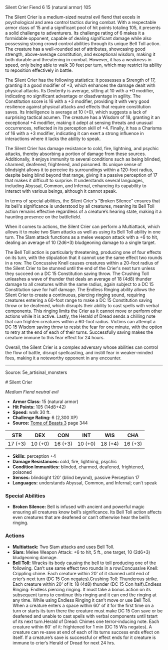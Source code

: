 <MonsterName/>Silent Crier</MonsterName>
<CreatureType/>Fiend</CreatureType>
<CR/>6</CR>
<AC/>15 (natural armor)</AC>
<HP/>105</HP>
<summary>The Silent Crier is a medium-sized neutral evil fiend that excels in psychological and area control tactics during combat. With a respectable armor class of 15 and a significant pool of hit points totaling 105, it presents a solid challenge to adventurers. Its challenge rating of 6 makes it a formidable opponent, capable of dealing significant damage while also possessing strong crowd control abilities through its unique Bell Toll action. The creature has a well-rounded set of attributes, showcasing good strength, above-average constitution, and exceptional wisdom, making it both durable and threatening in combat. However, it has a weakness in speed, only being able to walk 30 feet per turn, which may restrict its ability to reposition effectively in battle.</summary>

<detail>

The Silent Crier has the following statistics: it possesses a Strength of 17, granting it a good modifier of +3, which enhances the damage dealt with physical attacks. Its Dexterity is average, sitting at 10 with a +0 modifier, indicating no significant advantage or disadvantage in agility. The Constitution score is 16 with a +3 modifier, providing it with very good resilience against physical attacks and effects that require constitution saves. Its Intelligence is average at 10 (+0), which suggests a lack of surprising tactical acumen. The creature has a Wisdom of 18, granting it an exceptional +4 modifier, making it adept at sensing threats and unusual occurrences, reflected in its perception skill of +4. Finally, it has a Charisma of 16 with a +3 modifier, indicating it can exert a strong influence in interactions where it lacks the ability to speak.

The Silent Crier has damage resistance to cold, fire, lightning, and psychic attacks, thereby absorbing a portion of damage from these sources. Additionally, it enjoys immunity to several conditions such as being blinded, charmed, deafened, frightened, and poisoned. Its unique sense of blindsight allows it to perceive its surroundings within a 120-foot radius, despite being blind beyond that range, giving it a passive perception of 17 that makes it difficult to surprise. It understands several languages, including Abyssal, Common, and Infernal, enhancing its capability to interact with various beings, although it cannot speak.

In terms of special abilities, the Silent Crier's "Broken Silence" ensures that its bell's significance is understood by all creatures, meaning its Bell Toll action remains effective regardless of a creature’s hearing state, making it a haunting presence on the battlefield. 

When it comes to actions, the Silent Crier can perform a Multiattack, which allows it to make two Slam attacks as well as using its Bell Toll ability in one turn. The Slam attack functions as a melee weapon attack with a +6 to hit, dealing an average of 10 (2d6+3) bludgeoning damage to a single target.

The Bell Toll action is particularly threatening, producing one of four effects on its turn, with the stipulation that it cannot use the same effect two rounds in a row. The Concussive Knell causes creatures within a 20-foot radius of the Silent Crier to be stunned until the end of the Crier's next turn unless they succeed on a DC 15 Constitution saving throw. The Crushing Toll unleashes a wave of thunder that deals an average of 18 (4d8) thunder damage to all creatures within the same radius, again subject to a DC 15 Constitution save for half damage. The Endless Ringing ability allows the Silent Crier to create a continuous, piercing ringing sound, requiring creatures entering a 60-foot range to make a DC 15 Constitution saving throw or be deafened, which disrupts their ability to cast spells with verbal components. This ringing limits the Crier as it cannot move or perform other actions while it is active. Lastly, the Herald of Dread sends a chilling note that can frighten creatures within a 60-foot radius. Victims can attempt a DC 15 Wisdom saving throw to resist the fear for one minute, with the option to retry at the end of each of their turns. Successfully saving makes the creature immune to this fear effect for 24 hours.

Overall, the Silent Crier is a complex adversary whose abilities can control the flow of battle, disrupt spellcasting, and instill fear in weaker-minded foes, making it a noteworthy opponent in any encounter.</detail>



---

Source: 5e_artisinal_monsters

<statblock>
# Silent Crier

*Medium* *Fiend* *neutral evil*

- **Armor Class:** 15 (natural armor)
- **Hit Points:** 105 (14d8+42)
- **Speed:** walk 30 ft.
- **Challenge Rating:** 6 (2,300 XP)
- **Source:** [Tome of Beasts 3](https://koboldpress.com/kpstore/product/tome-of-beasts-3-for-5th-edition/) page 344

| STR | DEX | CON | INT | WIS | CHA |
| --- | --- | --- | --- | --- | --- |
| 17 (+3) | 10 (+0) | 16 (+3) | 10 (+0) | 18 (+4) | 16 (+3) |

- **Skills:** perception +4
- **Damage Resistances:** cold, fire, lightning, psychic
- **Condition Immunities:** blinded, charmed, deafened, frightened, poisoned
- **Senses:** blindsight 120' (blind beyond), passive Perception 17
- **Languages:** understands Abyssal, Common, and Infernal; can’t speak

### Special Abilities

- **Broken Silence:** Bell is infused with ancient and powerful magic ensuring all creatures know bell’s significance. Its Bell Toll action affects even creatures that are deafened or can’t otherwise hear the bell’s ringing.

### Actions

- **Multiattack:** Two Slam attacks and uses Bell Toll.
- **Slam:** Melee Weapon Attack: +6 to hit, 5 ft., one target, 10 (2d6+3) bludgeoning damage.
- **Bell Toll:** Wracks its body causing the bell to toll producing one of the following. Can’t use same effect two rounds in a row.Concussive Knell: Crippling chime. Each creature within 20' of it stunned until end of crier’s next turn (DC 15 Con negates).Crushing Toll: Thunderous strike. Each creature within 20' of it: 18 (4d8) thunder (DC 15 Con half).Endless Ringing: Endless piercing ringing. It must take a bonus action on its subsequent turns to continue this ringing and it can end the ringing at any time. While using Endless Ringing it can’t move or use Bell Toll. When a creature enters a space within 60' of it for the first time on a turn or starts its turn there the creature must make DC 15 Con save or be deafened and unable to cast spells with verbal components until tstart of its next turn.Herald of Dread: Chimes one terror-inducing note. Each creature within 60' of it: frightened for 1 min (DC 15 Wis negates). A creature can re-save at end of each of its turns success ends effect on itself. If a creature’s save is successful or effect ends for it creature is immune to crier’s Herald of Dread for next 24 hrs.


</statblock>


